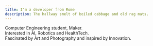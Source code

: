 ```yaml
---
title: I'm a developer from Rome
description: The hallway smelt of boiled cabbage and old rag mats.
---
```


Computer Engineering student, Maker. 
\
Interested in AI, Robotics and HealthTech. 
\
Fascinated by Art and Photography and inspired by Innovation.
